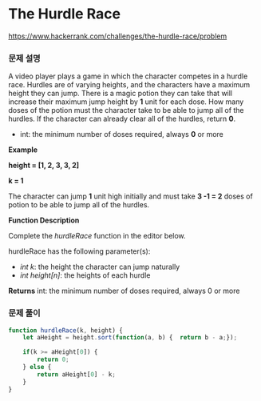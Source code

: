 # The Hurdle Race

https://www.hackerrank.com/challenges/the-hurdle-race/problem

### 문제 설명

A video player plays a game in which the character competes in a hurdle race. Hurdles are of varying heights, and the characters have a maximum height they can jump. There is a magic potion they can take that will increase their maximum jump height by **1** unit for each dose. How many doses of the potion must the character take to be able to jump all of the hurdles. If the character can already clear all of the hurdles, return **0**.

- int: the minimum number of doses required, always **0** or more

**Example**

**height = [1, 2, 3, 3, 2]**

**k = 1**

The character can jump **1** unit high initially and must take **3 -1 = 2** doses of potion to be able to jump all of the hurdles.

**Function Description**

Complete the *hurdleRace* function in the editor below.

hurdleRace has the following parameter(s):

- *int k*: the height the character can jump naturally
- *int height[n]*: the heights of each hurdle

**Returns**
int: the minimum number of doses required, always 0 or more

### 문제 풀이

```jsx
function hurdleRace(k, height) {
	let aHeight = height.sort(function(a, b) {  return b - a;});

	if(k >= aHeight[0]) {
		return 0;
	} else {
		return aHeight[0] - k;
	}
}
```
